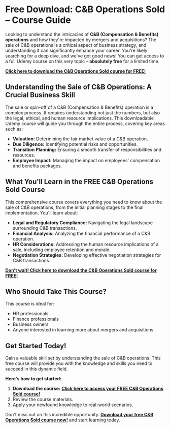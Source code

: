 # Free Download: C&B Operations Sold – Course Guide

Looking to understand the intricacies of **C&B (Compensation & Benefits) operations** and how they're impacted by mergers and acquisitions? The sale of C&B operations is a critical aspect of business strategy, and understanding it can significantly enhance your career. You're likely searching for a deep dive, and we've got good news! You can get access to a full Udemy course on this very topic – **absolutely free** for a limited time.

[**Click here to download the C&B Operations Sold course for FREE!**](https://udemywork.com/c-b-operations-sold)

## Understanding the Sale of C&B Operations: A Crucial Business Skill

The sale or spin-off of a C&B (Compensation & Benefits) operation is a complex process. It requires understanding not just the numbers, but also the legal, ethical, and human resource implications. This downloadable Udemy course will guide you through the entire process, covering key areas such as:

*   **Valuation:** Determining the fair market value of a C&B operation.
*   **Due Diligence:** Identifying potential risks and opportunities.
*   **Transition Planning:** Ensuring a smooth transfer of responsibilities and resources.
*   **Employee Impact:** Managing the impact on employees' compensation and benefits packages.

## What You'll Learn in the FREE C&B Operations Sold Course

This comprehensive course covers everything you need to know about the sale of C&B operations, from the initial planning stages to the final implementation. You'll learn about:

*   **Legal and Regulatory Compliance:** Navigating the legal landscape surrounding C&B transactions.
*   **Financial Analysis:** Analyzing the financial performance of a C&B operation.
*   **HR Considerations:** Addressing the human resource implications of a sale, including employee retention and morale.
*   **Negotiation Strategies:** Developing effective negotiation strategies for C&B transactions.

[**Don't wait! Click here to download the C&B Operations Sold course for FREE!**](https://udemywork.com/c-b-operations-sold)

## Who Should Take This Course?

This course is ideal for:

*   HR professionals
*   Finance professionals
*   Business owners
*   Anyone interested in learning more about mergers and acquisitions

## Get Started Today!

Gain a valuable skill set by understanding the sale of C&B operations. This free course will provide you with the knowledge and skills you need to succeed in this dynamic field.

**Here's how to get started:**

1.  **Download the course:** [**Click here to access your FREE C&B Operations Sold course!**](https://udemywork.com/c-b-operations-sold)
2.  Review the course materials.
3.  Apply your newfound knowledge to real-world scenarios.

Don't miss out on this incredible opportunity. **[Download your free C&B Operations Sold course now!](https://udemywork.com/c-b-operations-sold)** and start learning today.
